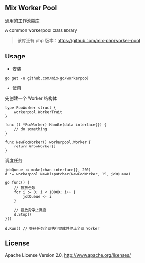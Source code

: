 ## Mix Worker Pool

通用的工作池类库

A common workerpool class library

> 该库还有 php 版本：https://github.com/mix-php/worker-pool

## Usage

- 安装

```
go get -u github.com/mix-go/workerpool
```

- 使用

先创建一个 Worker 结构体

~~~
type FooWorker struct {
    workerpool.WorkerTrait
}

func (t *FooWorker) Handle(data interface{}) {
    // do something
}

func NewFooWorker() workerpool.Worker {
    return &FooWorker{}
}
~~~

调度任务

~~~
jobQueue := make(chan interface{}, 200)
d := workerpool.NewDispatcher(NewFooWorker, 15, jobQueue)

go func() {
    // 投放任务
    for i := 0; i < 10000; i++ {
        jobQueue <- i
    }

    // 投放完停止调度
    d.Stop()
}()

d.Run() // 等待任务全部执行完成并停止全部 Worker
~~~

## License

Apache License Version 2.0, http://www.apache.org/licenses/
